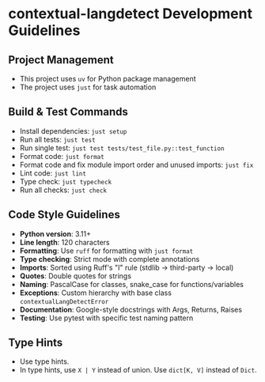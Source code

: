 # contextual-langdetect Development Guidelines

## Project Management
- This project uses `uv` for Python package management
- The project uses `just` for task automation

## Build & Test Commands
- Install dependencies: `just setup`
- Run all tests: `just test`
- Run single test: `just test tests/test_file.py::test_function`
- Format code: `just format`
- Format code and fix module import order and unused imports: `just fix`
- Lint code: `just lint`
- Type check: `just typecheck`
- Run all checks: `just check`

## Code Style Guidelines
- **Python version**: 3.11+
- **Line length**: 120 characters
- **Formatting**: Use `ruff` for formatting with `just format`
- **Type checking**: Strict mode with complete annotations
- **Imports**: Sorted using Ruff's "I" rule (stdlib → third-party → local)
- **Quotes**: Double quotes for strings
- **Naming**: PascalCase for classes, snake_case for functions/variables
- **Exceptions**: Custom hierarchy with base class `contextualLangDetectError`
- **Documentation**: Google-style docstrings with Args, Returns, Raises
- **Testing**: Use pytest with specific test naming pattern

## Type Hints
- Use type hints.
- In type hints, use `X | Y` instead of union. Use `dict[K, V]` instead of `Dict`.
